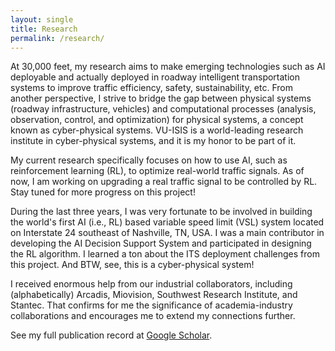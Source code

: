 ```yaml
---
layout: single
title: Research
permalink: /research/
---
```


At 30,000 feet, my research aims to make emerging technologies such as AI deployable and actually deployed in roadway intelligent transportation systems to improve traffic efficiency, safety, sustainability, etc. From another perspective, I strive to bridge the gap between physical systems (roadway infrastructure, vehicles) and computational processes (analysis, observation, control, and optimization) for physical systems, a concept known as cyber-physical systems. VU-ISIS is a world-leading research institute in cyber-physical systems, and it is my honor to be part of it.

My current research specifically focuses on how to use AI, such as reinforcement learning (RL), to optimize real-world traffic signals. As of now, I am working on upgrading a real traffic signal to be controlled by RL. Stay tuned for more progress on this project!

During the last three years, I was very fortunate to be involved in building the world's first AI (i.e., RL) based variable speed limit (VSL) system located on Interstate 24 southeast of Nashville, TN, USA. I was a main contributor in developing the AI Decision Support System and participated in designing the RL algorithm. I learned a ton about the ITS deployment challenges from this project. And BTW, see, this is a cyber-physical system!

I received enormous help from our industrial collaborators, including (alphabetically) Arcadis, Miovision, Southwest Research Institute, and Stantec. That confirms for me the significance of academia-industry collaborations and encourages me to extend my connections further.

See my full publication record at [Google Scholar](https://scholar.google.com/citations?user=rVEhUBgAAAAJ&hl=en).